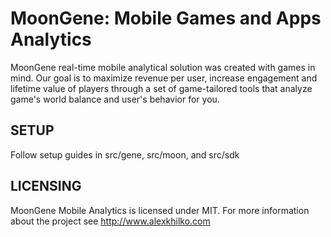 MoonGene: Mobile Games and Apps Analytics
=========

MoonGene real-time mobile analytical solution was created with games in mind. Our goal is to maximize revenue per user, increase engagement and lifetime value of players through a set of game-tailored tools that analyze game's world balance and user's behavior for you.

SETUP
-----
Follow setup guides in src/gene, src/moon, and src/sdk

LICENSING
---------

MoonGene Mobile Analytics is licensed under MIT. For more information about the project see http://www.alexkhilko.com
